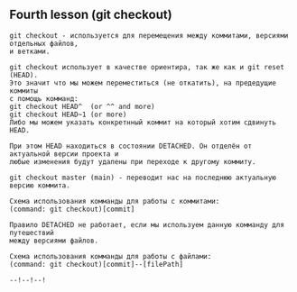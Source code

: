 ## Fourth lesson (git checkout)

    git checkout - используется для перемещения между коммитами, версиями отдельных файлов,
    и ветками.

    git checkout использует в качестве ориентира, так же как и git reset (HEAD).
    Это значит что мы можем переместиться (не откатить), на предедущие коммиты
    с помощь комманд:
    git checkout HEAD^  (or ^^ and more)
    git checkout HEAD~1 (or more)
    Либо мы можем указать конкретнный коммит на который хотим сдвинуть HEAD.

    При этом HEAD находиться в состоянии DETACHED. Он отделён от актуальной версии проекта и
    любые изменения будут удалены при переходе к другому коммиту.

    git checkout master (main) - переводит нас на последнюю актуальную версию коммита.

    Схема использования комманды для работы с коммитами:
    (command: git checkout)[commit]

    Правило DETACHED не работает, если мы используем данную комманду для путешествий
    между версиями файлов.

    Схема использования комманды для работы с файлами:
    (command: git checkout)[commit]--[filePath]

    --!--!--!
